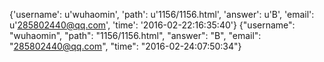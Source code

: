 {'username': u'wuhaomin', 'path': u'1156/1156.html', 'answer': u'B', 'email': u'285802440@qq.com', 'time': '2016-02-22:16:35:40'}
{"username": "wuhaomin", "path": "1156/1156.html", "answer": "B", "email": "285802440@qq.com", "time": "2016-02-24:07:50:34"}